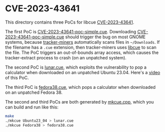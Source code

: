 # CVE-2023-43641

This directory contains three PoCs for libcue [CVE-2023-43641](https://github.com/lipnitsk/libcue/security/advisories/GHSA-5982-x7hv-r9cj).

The first PoC is [CVE-2023-43641-poc-simple.cue](CVE-2023-43641-poc-simple.cue). Downloading [CVE-2023-43641-poc-simple.cue](CVE-2023-43641-poc-simple.cue) should trigger the bug on most GNOME systems, because [tracker-miners](https://gitlab.gnome.org/GNOME/tracker-miners) automatically scans files in `~/Downloads`. If the filename has a `.cue` extension, then tracker-miners uses [libcue](https://github.com/lipnitsk/libcue) to scan the file. The PoC triggers an out-of-bounds array access, which causes the tracker-extract process to crash (on an unpatched system).

The second PoC is [lunar.cue](lunar.cue), which exploits the vulnerability to pop a calculator when downloaded on an unpatched Ubuntu 23.04. Here's a [video](https://youtu.be/beOwspTnc1Y) of this PoC.

The third PoC is [fedora38.cue](fedora38.cue), which pops a calculator when downloaded on an unpatched Fedora 38.

The second and third PoCs are both generated by [mkcue.cpp](mkcue.cpp), which you can build and run like this:

```bash
make
./mkcue Ubuntu23_04 > lunar.cue
./mkcue Fedora38 > fedora38.cue
```
